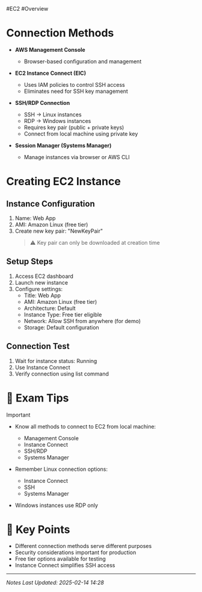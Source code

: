 #EC2 #Overview 
# Connection Methods
- **AWS Management Console**
  - Browser-based configuration and management
  
- **EC2 Instance Connect (EIC)**
  - Uses IAM policies to control SSH access
  - Eliminates need for SSH key management
  
- **SSH/RDP Connection**
  - SSH → Linux instances
  - RDP → Windows instances
  - Requires key pair (public + private keys)
  - Connect from local machine using private key
  
- **Session Manager (Systems Manager)**
  - Manage instances via browser or AWS CLI

# Creating EC2 Instance

## Instance Configuration
1. Name: Web App
2. AMI: Amazon Linux (free tier)
3. Create new key pair: "NewKeyPair"
   > ⚠️ Key pair can only be downloaded at creation time

## Setup Steps
1. Access EC2 dashboard
2. Launch new instance
3. Configure settings:
   - Title: Web App
   - AMI: Amazon Linux (free tier)
   - Architecture: Default
   - Instance Type: Free tier eligible
   - Network: Allow SSH from anywhere (for demo)
   - Storage: Default configuration

## Connection Test
1. Wait for instance status: Running
2. Use Instance Connect
3. Verify connection using list command

# 📝 Exam Tips
> [!important]
> - Know all methods to connect to EC2 from local machine:
>   - Management Console
>   - Instance Connect
>   - SSH/RDP
>   - Systems Manager
> 
> - Remember Linux connection options:
>   - Instance Connect
>   - SSH
>   - Systems Manager
> 
> - Windows instances use RDP only

# 🔑 Key Points
- Different connection methods serve different purposes
- Security considerations important for production
- Free tier options available for testing
- Instance Connect simplifies SSH access 
---
*Notes Last Updated: 2025-02-14 14:28*